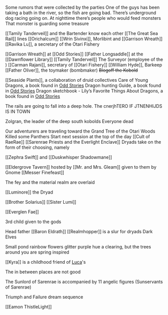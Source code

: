 Some rumors that were collected by the parties
One of the guys has been taking a bath in the river, so the fish are going bad.
There’s underground dog racing going on.
At nighttime there’s people who would feed monsters
That monster is guarding some treasure

  

[[Tamily Tanderveil]] and the Bartender know each other
[[The Great Sea Rail]] lines
[[Orichalcum]]
[[Wrin Sivinxi]],
Morlibint and [[Garrison Wreath]]
[[Ravika Lu]], a secretary of the Otari Fishery

  
  
  
  
  
  

[[Garrison Wreath]] at [[Odd Stories]]
[[Father Longsaddle]] at the [[Dawnflower Library]]
[[Tamily Tanderveil]]
The Surveyor (employee of the )
[[Carman Rajani]], secretary of [[Otari Fishery]]
[[William Hyde]], Barkeep
[[Father Oliver]], the toymaker (bombmaker)
~~Blogoff the Kobold~~

  

[[Seaside Plants]], a collaboration of druid collectives
Care of Young Dragons, a  book found in [Odd Stories](Odd%20Stories.md)
Dragon hunting Guide, a book found in [Odd Stories](Odd%20Stories.md)
Dragon sketchbook - Lily’s Favorite Things About Dragons, a book found in [Odd Stories](Odd%20Stories.md)

  

The rails are going to fall into a deep hole.
The cnerjhTERO IF JTNENHIJDS IS IN TOWN

Zolgran, the leader of the deep south kobolds
Everyone dead

  

Our adventurers are traveling toward the Grand Tree of the Otari Woods
Killed some Panthers
Start next session at the top of the day
[[Cult of RaeRae]]
[[Sarenrae Priests and the Everlight Enclave]]
Dryads take on the form of their choosing, namely 

[[Zephra Swift]] and [[Duskwhisper Shadowmane]]

[[Eldergrove Tavern]] hosted by [[Mr. and Mrs. Gleam]]
given to them by 
Gnome [[Messer Finefeast]]
  

The fey and the material realm are overlaid

[[Luminore]] the Dryad

[[Brother Solarius]]
[[Sister Lumi]]

[[Everglen Fae]]

3rd child given to the gods

Head father [[Baron Eldrath]]
[[Realmhopper]] is a slur for dryads
Dark Elves

Small pond rainbow flowers glitter purple hue a clearing, but the trees around you are spring inspired

[[Kyra]] is a childhood friend of [Luca](Luca.md)'s

The in between places are not good

The Sunlord of Sarenrae is accompanied by 11 angelic figures (Sunservants of Sarenrae)

Triumph and Failure dream sequence

[[Eamon ThistleLight]]

